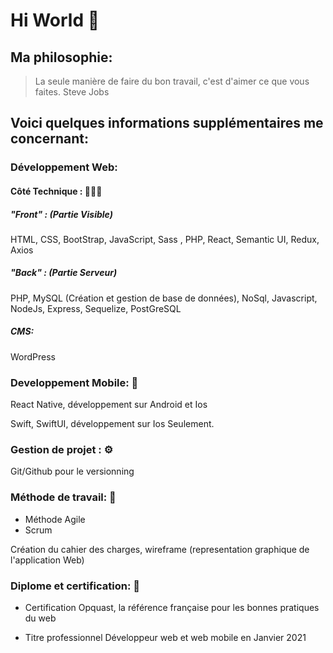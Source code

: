 # Hi World 👋

<!--
**william63960/william63960** is a ✨ _special_ ✨ repository because its `README.md` (this file) appears on your GitHub profile.

Here are some ideas to get you started:

- 🔭 I’m currently working on ...
- 🌱 I’m currently learning ...
- 👯 I’m looking to collaborate on ...
- 🤔 I’m looking for help with ...
- 💬 Ask me about ...
- 📫 How to reach me: ...
- 😄 Pronouns: ...
- ⚡ Fun fact: ...
-->
## Ma philosophie: 

> La seule manière de faire du bon travail, c'est d'aimer ce que vous faites.
> Steve Jobs



## Voici quelques informations supplémentaires me concernant:

### Développement Web:

#### Côté Technique : 👨🏻‍💻

##### "Front" : (Partie Visible)
 
HTML, CSS, BootStrap, JavaScript, Sass , PHP,  React, Semantic UI, Redux, Axios

##### "Back" : (Partie Serveur) 

PHP, MySQL (Création et gestion de base de données), NoSql, Javascript, NodeJs, Express, Sequelize, PostGreSQL

##### CMS: 

WordPress

### Developpement Mobile: 📲

React Native, développement sur Android et Ios

Swift, SwiftUI, développement sur Ios Seulement.


### Gestion de projet : ⚙️

Git/Github pour le versionning

### Méthode de travail: 📎

- Méthode Agile
- Scrum

Création du cahier des charges, wireframe (representation graphique de l'application Web)


### Diplome et certification: 🔖
- Certification Opquast, la référence française pour les bonnes pratiques du web

- Titre professionnel Développeur web et web mobile en Janvier 2021


